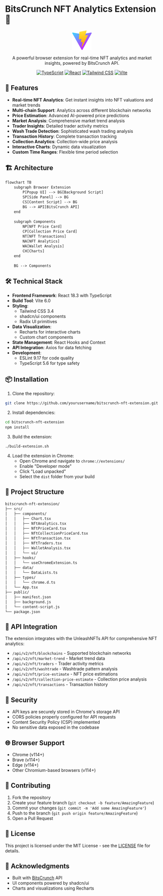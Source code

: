 # BitsCrunch NFT Analytics Extension 🚀

<div align="center">

![BitsCrunch NFT Analytics](https://raw.githubusercontent.com/sumionochi/bitscrunch-nft-extension/main/public/vite.svg)

A powerful browser extension for real-time NFT analytics and market insights, powered by BitsCrunch API.

[![TypeScript](https://img.shields.io/badge/TypeScript-007ACC?style=for-the-badge&logo=typescript&logoColor=white)](https://www.typescriptlang.org/)
[![React](https://img.shields.io/badge/React-20232A?style=for-the-badge&logo=react&logoColor=61DAFB)](https://reactjs.org/)
[![Tailwind CSS](https://img.shields.io/badge/Tailwind_CSS-38B2AC?style=for-the-badge&logo=tailwind-css&logoColor=white)](https://tailwindcss.com/)
[![Vite](https://img.shields.io/badge/Vite-646CFF?style=for-the-badge&logo=vite&logoColor=white)](https://vitejs.dev/)

</div>

## 🌟 Features

- **Real-time NFT Analytics**: Get instant insights into NFT valuations and market trends
- **Multi-chain Support**: Analytics across different blockchain networks
- **Price Estimation**: Advanced AI-powered price predictions
- **Market Analysis**: Comprehensive market trend analysis
- **Trader Insights**: Detailed trader activity metrics
- **Wash Trade Detection**: Sophisticated wash trading analysis
- **Transaction History**: Complete transaction tracking
- **Collection Analytics**: Collection-wide price analysis
- **Interactive Charts**: Dynamic data visualization
- **Custom Time Ranges**: Flexible time period selection

## 🏗️ Architecture

```mermaid
flowchart TB
    subgraph Browser Extension
        P[Popup UI] --> BG[Background Script]
        SP[Side Panel] --> BG
        CS[Content Script] --> BG
        BG --> API[BitsCrunch API]
    end
    
    subgraph Components
        NP[NFT Price Card]
        CP[Collection Price Card]
        NT[NFT Transactions]
        NA[NFT Analytics]
        WA[Wallet Analysis]
        CH[Charts]
    end
    
    BG --> Components
```

## 🛠️ Technical Stack

- **Frontend Framework**: React 18.3 with TypeScript
- **Build Tool**: Vite 6.0
- **Styling**: 
  - Tailwind CSS 3.4
  - shadcn/ui components
  - Radix UI primitives
- **Data Visualization**: 
  - Recharts for interactive charts
  - Custom chart components
- **State Management**: React Hooks and Context
- **API Integration**: Axios for data fetching
- **Development**:
  - ESLint 9.17 for code quality
  - TypeScript 5.6 for type safety

## 📦 Installation

1. Clone the repository:
```bash
git clone https://github.com/yourusername/bitscrunch-nft-extension.git
```

2. Install dependencies:
```bash
cd bitscrunch-nft-extension
npm install
```

3. Build the extension:
```bash
./build-extension.sh
```

4. Load the extension in Chrome:
   - Open Chrome and navigate to `chrome://extensions/`
   - Enable "Developer mode"
   - Click "Load unpacked"
   - Select the `dist` folder from your build

## 🔧 Project Structure

```plaintext
bitscrunch-nft-extension/
├── src/
│   ├── components/
│   │   ├── Chart.tsx
│   │   ├── NftAnalytics.tsx
│   │   ├── NftPriceCard.tsx
│   │   ├── NftCollectionPriceCard.tsx
│   │   ├── NftTransaction.tsx
│   │   ├── NftTraders.tsx
│   │   ├── WalletAnalysis.tsx
│   │   └── ui/
│   ├── hooks/
│   │   └── useChromeExtension.ts
│   ├── data/
│   │   └── DataLists.ts
│   ├── types/
│   │   └── chrome.d.ts
│   └── App.tsx
├── public/
│   ├── manifest.json
│   ├── background.js
│   └── content-script.js
└── package.json
```

## 🔑 API Integration

The extension integrates with the UnleashNFTs API for comprehensive NFT analytics:

- `/api/v2/nft/blockchains` - Supported blockchain networks
- `/api/v2/nft/market-trend` - Market trend data
- `/api/v2/nft/traders` - Trader activity metrics
- `/api/v2/nft/washtrade` - Washtrade pattern analysis
- `/api/v2/nft/price-estimate` - NFT price estimations
- `/api/v2/nft/collection-price-estimate` - Collection price analysis
- `/api/v2/nft/transactions` - Transaction history

## 🔐 Security

- API keys are securely stored in Chrome's storage API
- CORS policies properly configured for API requests
- Content Security Policy (CSP) implemented
- No sensitive data exposed in the codebase

## 🌐 Browser Support

- Chrome (v114+)
- Brave (v114+)
- Edge (v114+)
- Other Chromium-based browsers (v114+)

## 🤝 Contributing

1. Fork the repository
2. Create your feature branch (`git checkout -b feature/AmazingFeature`)
3. Commit your changes (`git commit -m 'Add some AmazingFeature'`)
4. Push to the branch (`git push origin feature/AmazingFeature`)
5. Open a Pull Request

## 📄 License

This project is licensed under the MIT License - see the [LICENSE](LICENSE) file for details.

## 🙏 Acknowledgments

- Built with [BitsCrunch](https://www.bitscrunch.com/) API
- UI components powered by shadcn/ui
- Charts and visualizations using Recharts

